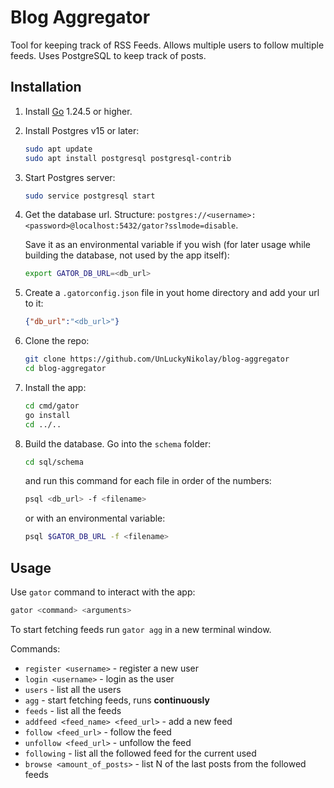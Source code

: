 # Blog Aggregator

Tool for keeping track of RSS Feeds. Allows multiple users to follow multiple feeds. Uses PostgreSQL to keep track of posts.

## Installation

1. Install [Go](https://go.dev/doc/install) 1.24.5 or higher.

2. Install Postgres v15 or later:

    ```bash
    sudo apt update
    sudo apt install postgresql postgresql-contrib
    ```

3. Start Postgres server:

    ```bash
    sudo service postgresql start
    ```

4. Get the database url. Structure: `postgres://<username>:<password>@localhost:5432/gator?sslmode=disable`. 

    Save it as an environmental variable if you wish (for later usage while building the database, not used by the app itself):

    ```bash
    export GATOR_DB_URL=<db_url>
    ```

5. Create a `.gatorconfig.json` file in yout home directory and add your url to it:

    ```json
    {"db_url":"<db_url>"}
    ```

6. Clone the repo:

    ```bash
    git clone https://github.com/UnLuckyNikolay/blog-aggregator
    cd blog-aggregator
    ```

7. Install the app:

    ```bash
    cd cmd/gator
    go install
    cd ../..
    ```

8. Build the database. Go into the `schema` folder:

    ```bash
    cd sql/schema
    ```

    and run this command for each file in order of the numbers:

    ```bash
    psql <db_url> -f <filename>
    ```

    or with an environmental variable:

    ```bash
    psql $GATOR_DB_URL -f <filename>
    ```

## Usage

Use `gator` command to interact with the app:

```bash
gator <command> <arguments>
```

To start fetching feeds run `gator agg` in a new terminal window.

Commands:
* `register <username>` - register a new user
* `login <username>` - login as the user
* `users` - list all the users
* `agg` - start fetching feeds, runs **continuously**
* `feeds` - list all the feeds
* `addfeed <feed_name> <feed_url>` - add a new feed
* `follow <feed_url>` - follow the feed
* `unfollow <feed_url>` - unfollow the feed
* `following` - list all the followed feed for the current used
* `browse <amount_of_posts>` - list N of the last posts from the followed feeds